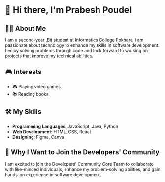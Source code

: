 # 👋 Hi there, I'm Prabesh Poudel  

## 🧑‍💻 About Me  
I am a second-year ,Bit student at Informatics College Pokhara. I am passionate about technology  to enhance my skills in software development. I enjoy solving problems through code and look forward to working on projects that improve my technical abilities.  

## 🎮 Interests  
- 🎮 Playing video games  
- 📚 Reading books  

## 🛠️ My Skills  
- **Programming Languages**: JavaScript, Java, Python  
- **Web Development**: HTML, CSS, React  
- **Designing**: Figma, Canva  

## 🚀 Why I Want to Join the Developers' Community  
I am excited to join the Developers' Community Core Team to collaborate with like-minded individuals, enhance my problem-solving abilities, and gain hands-on experience in software development. 
